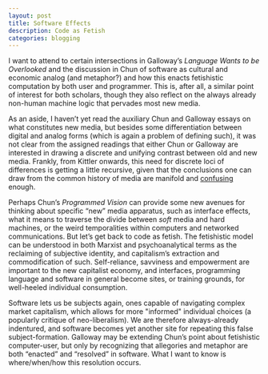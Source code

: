 ```yaml
---
layout: post
title: Software Effects
description: Code as Fetish
categories: blogging
---
```

I want to attend to certain intersections in Galloway’s *Language Wants to be Overlooked* and the discussion in Chun of software as cultural and economic analog (and metaphor?) and how this enacts fetishistic computation by both user and programmer. This is, after all, a similar point of interest for both scholars, though they also reflect on the always already non-human machine logic that pervades most new media.

As an aside, I haven’t yet read the auxiliary Chun and Galloway essays on what constitutes new media, but besides some differentiation between digital and analog forms (which is again a problem of defining such), it was not clear from the assigned readings that either Chun or Galloway are interested in drawing a discrete and unifying contrast between old and new media. Frankly, from Kittler onwards, this need for discrete loci of differences is getting a little recursive, given that the conclusions one can draw from the common history of media are manifold and [confusing](http://noahmcmlln.github.io/blog/2016-02-17/clarification-and-confusion.html) enough.

Perhaps Chun’s *Programmed Vision* can provide some new avenues for thinking about specific “new” media apparatus, such as interface effects, what it means to traverse the divide between *soft* media and hard machines, or the weird temporalities within computers and networked communications. But let’s get back to code as fetish. The fetishistic model can be understood in both Marxist and psychoanalytical terms as the reclaiming of subjective identity, and capitalism’s extraction and commodification of such. Self-reliance, savviness and empowerment are important to the new capitalist economy, and interfaces, programming language and software in general become sites, or training grounds, for well-heeled individual consumption.

Software lets us be subjects again, ones capable of navigating complex market capitalism, which allows for more "informed" individual choices (a popularly critique of neo-liberalism). We are therefore always-already indentured, and software becomes yet another site for repeating this false subject-formation. Galloway may be extending Chun’s point about fetishistic computer-user, but only by recognizing that allegories and metaphor are both “enacted” and “resolved” in software. What I want to know is where/when/how this resolution occurs.
